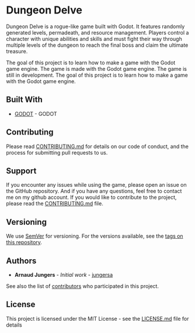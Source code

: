 # Dungeon Delve

Dungeon Delve is a rogue-like game built with Godot. It features randomly generated levels, permadeath, and resource management. Players control a character with unique abilities and skills and must fight their way through multiple levels of the dungeon to reach the final boss and claim the ultimate treasure.

The goal of this project is to learn how to make a game with the Godot game engine. The game is made with the Godot game engine. The game is still in development. The goal of this project is to learn how to make a game with the Godot game engine.


## Built With

* [GODOT](https://godotengine.org/) - GODOT

## Contributing

Please read [CONTRIBUTING.md](https://github.com/jungersa/dungeon_delve/blob/master/CONTRIBUTING.md) for details on our code of conduct, and the process for submitting pull requests to us.

## Support

If you encounter any issues while using the game, please open an issue on the GitHub repository. And if you have any questions, feel free to contact me on my github account. If you would like to contribute to the project, please read the [CONTRIBUTING.md](https://github.com/jungersa/dungeon_delve/blob/master/CONTRIBUTING.md) file.

## Versioning

We use [SemVer](http://semver.org/) for versioning. For the versions available, see the [tags on this repository](https://github.com/jungersa/dungeon_delve/tags).

## Authors

* **Arnaud Jungers** - *Initial work* - [jungersa](https://github.com/jungersa)

See also the list of [contributors](https://github.com/jungersa/dungeon_delve/graphs/contributors) who participated in this project.

## License

This project is licensed under the MIT License - see the [LICENSE.md](LICENSE.md) file for details

